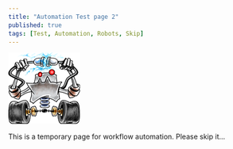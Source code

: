 ```yaml
---
title: "Automation Test page 2"
published: true
tags: [Test, Automation, Robots, Skip]
---
```


![](/assets/robot1.png)

This is a temporary page for workflow automation. Please skip it...
